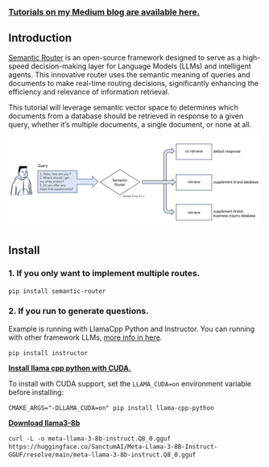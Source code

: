 ### [Tutorials on my Medium blog are available here.](https://medium.com/@thnhnguyn_58308/semantic-router-for-multiple-documents-77690224cb81)


## Introduction

[Semantic Router](https://github.com/aurelio-labs/semantic-router) is an open-source framework designed to serve as a high-speed decision-making layer for Language Models (LLMs) and intelligent agents. This innovative router uses the semantic meaning of queries and documents to make real-time routing decisions, significantly enhancing the efficiency and relevance of information retrieval.

This tutorial will leverage semantic vector space to determines which documents from a database should be retrieved in response to a given query, whether it’s multiple documents, a single document, or none at all.

![Example](image/example_rag.png)

## Install 

### 1. If you only want to implement multiple routes.
```
pip install semantic-router
```

### 2. If you run to generate questions.

Example is running with LlamaCpp Python and Instructor. You can running with other framework LLMs, [more info in here](https://github.com/jxnl/instructor).

```
pip install instructor
```


**[Install llama cpp python with CUDA.](https://llama-cpp-python.readthedocs.io/en/latest/)**

To install with CUDA support, set the `LLAMA_CUDA=on` environment variable before installing:

```
CMAKE_ARGS="-DLLAMA_CUDA=on" pip install llama-cpp-python
```

**[Download llama3-8b](https://huggingface.co/meta-llama/Meta-Llama-3-8B/tree/main)**

```
curl -L -o meta-llama-3-8b-instruct.Q8_0.gguf https://huggingface.co/SanctumAI/Meta-Llama-3-8B-Instruct-GGUF/resolve/main/meta-llama-3-8b-instruct.Q8_0.gguf
```